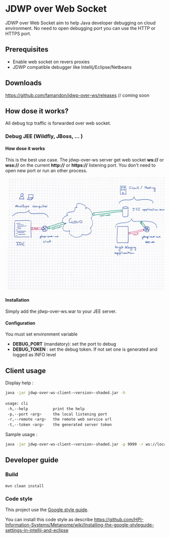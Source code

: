 # JDWP over Web Socket 

JDWP over Web Socket aim to help Java developer debugging on cloud environment. No need to open debugging port you can use the HTTP or HTTPS port.

## Prerequisites

* Enable web socket on revers proxies  
* JDWP compatible debugger like Intellij/Eclipse/Netbeans

## Downloads

https://github.com/famaridon/jdwp-over-ws/releases // coming soon

## How dose it works?

All debug tcp traffic is forwarded over web socket.

### Debug JEE (Wildfly, JBoss, ... )

#### How dose it works

This is the best use case. The jdwp-over-ws server get web socket **ws://** or **wss://** on the current **http://** or **https://** listening port.
You don't need to open new port or run an other process.

![schema-jee](resources/schema-jee.jpg)


#### Installation

Simply add the jdwp-over-ws.war to your JEE server.

#### Configuration

You must set environment variable 

* **DEBUG_PORT** (mandatory): set the port to debug
* **DEBUG_TOKEN** : set the debug token. If not set one is generated and logged as INFO level

## Client usage

Display help :

```bash
java -jar jdwp-over-ws-client-<version>-shaded.jar -h

usage: cli
 -h,--help           print the help
 -p,--port <arg>     the local listening port
 -r,--remote <arg>   the remote web service url
 -t,--token <arg>    the generated server token
```

Sample usage :

```bash
java -jar jdwp-over-ws-client-<version>-shaded.jar -p 9999 -r ws://localhost:8080/tcp-over-ws/ws/tunnel -t <token> 
```

## Developer guide

### Build 

```mvn clean install```

### Code style

This project use the [Google style guide](https://github.com/google/styleguide).

You can install this code style as describe https://github.com/HPI-Information-Systems/Metanome/wiki/Installing-the-google-styleguide-settings-in-intellij-and-eclipse 

